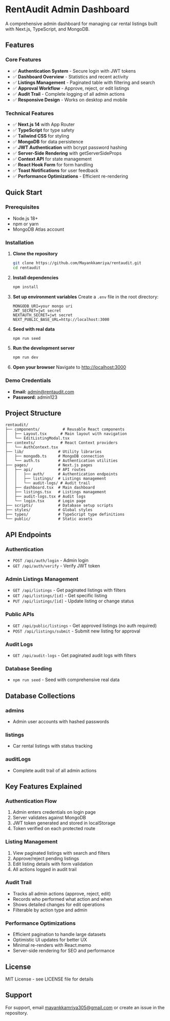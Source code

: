 # RentAudit Admin Dashboard

A comprehensive admin dashboard for managing car rental listings built with Next.js, TypeScript, and MongoDB.

## Features

### Core Features
- ✅ **Authentication System** - Secure login with JWT tokens
- ✅ **Dashboard Overview** - Statistics and recent activity
- ✅ **Listings Management** - Paginated table with filtering and search
- ✅ **Approval Workflow** - Approve, reject, or edit listings
- ✅ **Audit Trail** - Complete logging of all admin actions
- ✅ **Responsive Design** - Works on desktop and mobile

### Technical Features
- ✅ **Next.js 14** with App Router
- ✅ **TypeScript** for type safety
- ✅ **Tailwind CSS** for styling
- ✅ **MongoDB** for data persistence
- ✅ **JWT Authentication** with bcrypt password hashing
- ✅ **Server-Side Rendering** with getServerSideProps
- ✅ **Context API** for state management
- ✅ **React Hook Form** for form handling
- ✅ **Toast Notifications** for user feedback
- ✅ **Performance Optimizations** - Efficient re-rendering

## Quick Start

### Prerequisites
- Node.js 18+ 
- npm or yarn
- MongoDB Atlas account

### Installation

1. **Clone the repository**
   ```bash
   git clone https://github.com/Mayankkamriya/rentaudit.git
   cd rentaudit
   ```

2. **Install dependencies**
   ```bash
   npm install
   ```

3. **Set up environment variables**
   Create a `.env` file in the root directory:
   ```env
   MONGODB_URI=your mongo uri
   JWT_SECRET=jwt secret
   NEXTAUTH_SECRET=jwt secret
   NEXT_PUBLIC_BASE_URL=http://localhost:3000
   ```

4. **Seed with real data**
   ```bash
   npm run seed
   ```

5. **Run the development server**
   ```bash
   npm run dev
   ```

6. **Open your browser**
   Navigate to [http://localhost:3000](http://localhost:3000)

### Demo Credentials
- **Email:** admin@rentaudit.com
- **Password:** admin123

## Project Structure

```
rentaudit/
├── components/          # Reusable React components
│   ├── Layout.tsx      # Main layout with navigation
│   └── EditListingModal.tsx
├── contexts/           # React Context providers
│   └── AuthContext.tsx
├── lib/               # Utility libraries
│   ├── mongodb.ts     # MongoDB connection
│   └── auth.ts        # Authentication utilities
├── pages/             # Next.js pages
│   ├── api/           # API routes
│   │   ├── auth/      # Authentication endpoints
│   │   ├── listings/  # Listings management
│   │   └── audit-logs/ # Audit trail
│   ├── dashboard.tsx  # Main dashboard
│   ├── listings.tsx   # Listings management
│   ├── audit-logs.tsx # Audit logs
│   └── login.tsx      # Login page
├── scripts/           # Database setup scripts
├── styles/            # Global styles
├── types/             # TypeScript type definitions
└── public/            # Static assets
```

## API Endpoints

### Authentication
- `POST /api/auth/login` - Admin login
- `GET /api/auth/verify` - Verify JWT token

### Admin Listings Management
- `GET /api/listings` - Get paginated listings with filters
- `GET /api/listings/[id]` - Get specific listing
- `PUT /api/listings/[id]` - Update listing or change status

### Public APIs
- `GET /api/public/listings` - Get approved listings (no auth required)
- `POST /api/listings/submit` - Submit new listing for approval

### Audit Logs
- `GET /api/audit-logs` - Get paginated audit logs with filters

### Database Seeding
- `npm run seed` - Seed with comprehensive real data

## Database Collections

### admins
- Admin user accounts with hashed passwords

### listings
- Car rental listings with status tracking

### auditLogs
- Complete audit trail of all admin actions

## Key Features Explained

### Authentication Flow
1. Admin enters credentials on login page
2. Server validates against MongoDB
3. JWT token generated and stored in localStorage
4. Token verified on each protected route

### Listing Management
1. View paginated listings with search and filters
2. Approve/reject pending listings
3. Edit listing details with form validation
4. All actions logged in audit trail

### Audit Trail
- Tracks all admin actions (approve, reject, edit)
- Records who performed what action and when
- Shows detailed changes for edit operations
- Filterable by action type and admin

### Performance Optimizations
- Efficient pagination to handle large datasets
- Optimistic UI updates for better UX
- Minimal re-renders with React.memo
- Server-side rendering for SEO and performance

## License

MIT License - see LICENSE file for details

## Support

For support, email mayankkamriya305@gmail.com or create an issue in the repository. 